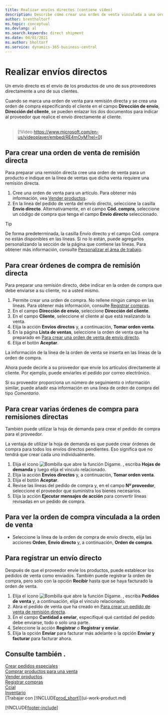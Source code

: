 ```yaml
---
title: Realizar envíos directos (contiene video)
description: Describe cómo crear una orden de venta vinculada a una orden de compra para habilitar el envío directo del proveedor al cliente.
author: brentholtorf
ms.topic: conceptual
ms.devlang: al
ms.search.keywords: direct shipment
ms.date: 04/01/2021
ms.author: bholtorf
ms.service: dynamics-365-business-central
---
```

# Realizar envíos directos

Un envío directo es el envío de los productos de uno de sus proveedores directamente a uno de sus clientes.

Cuando se marca una orden de venta para remisión directa y se crea una orden de compra especificando el cliente en el campo **Dirección de envío**, **Dirección del cliente**, se pueden enlazar los dos documentos para indicar al proveedor que realice el envío directamente al cliente.
<br><br>  
  
> [!Video https://www.microsoft.com/en-us/videoplayer/embed/RE4mOyM?rel=0]

## Para crear una orden de venta de remisión directa

Para preparar una remisión directa cree una orden de venta para un producto e indique en la línea de ventas que dicha venta requiere una remisión directa.

1. Cree una orden de venta para un artículo. Para obtener más información, vea [Vender productos](sales-how-sell-products.md).
2. En la línea del pedido de venta del envío directo, seleccione la casilla **Envío directo**. Alternativamente, en el campo **Cód. compra**, seleccione un código de compra que tenga el campo **Envío directo** seleccionado.

> [!TIP]
> De forma predeterminada, la casilla Envío directo y el campo Cód. compra no están disponibles en las líneas. Si no lo están, puede agregarlos personalizando la sección de la página que contiene las líneas. Para obtener más información, consulte [Personalizar el área de trabajo](ui-personalization-user.md).

## Para crear órdenes de compra de remisión directa

Para preparar una remisión directo, debe indicar en la orden de compra que debe enviarse a su cliente, no a usted mismo.

1. Permite crear una orden de compra. No rellene ningún campo en las líneas. Para obtener más información, consulte [Registrar compras](purchasing-how-record-purchases.md).
2. En el campo **Dirección de envío**, seleccione **Dirección del cliente**.
3. En el campo **Cliente**, seleccione el cliente al que está realizando la venta.
4. Elija la acción **Envíos directos** y, a continuación, **Tomar orden venta**.
5. En la página **Lista de ventas**, seleccione la orden de venta que ha preparado en [Para crear una orden de venta de envío directo](#to-create-a-sales-order-for-drop-shipment).
6. Elija el botón **Aceptar**.

La información de la línea de la orden de venta se inserta en las líneas de la orden de compra.

Ahora puede decirle a su proveedor que envíe los artículos directamente al cliente. Por ejemplo, puede enviarles el pedido por correo electrónico. 

Si su proveedor proporciona un número de seguimiento o información similar, puede añadir esa información en una línea de orden de compra del tipo *Comentario*.  

## Para crear varias órdenes de compra para remisiones directas

También puede utilizar la hoja de demanda para crear el pedido de compra para el proveedor. 

La ventaja de utilizar la hoja de demanda es que puede crear órdenes de compra para todos los envíos directos pendientes. Eso significa que no tendrá que crear cada uno individualmente.

1. Elija el icono ![Bombilla que abre la función Dígame.](media/ui-search/search_small.png "Dígame qué desea hacer") , escriba **Hojas de demanda** y luego elija el vínculo relacionado.
2. Elija la acción **Envíos directos** y, a continuación, **Tomar orden venta**.
3. Elija el botón **Aceptar**.
4. Revise las líneas del pedido de compra y, en el campo **Nº proveedor**, seleccione el proveedor que suministra los bienes necesarios. 
5. Elija la acción **Ejecutar mensajes de acción** para convertir líneas revisadas en un pedido de compra.

## Para ver la orden de compra vinculada a la orden de venta

* Seleccione la línea de la orden de compra de envío directo, elija las acciones **Orden**, **Envío directo** y, a continuación, **Orden de compra**.

## Para registrar un envío directo

Después de que el proveedor envíe los productos, puede establecer los pedidos de venta como enviados. También puede registrar la orden de compra, pero solo con la opción **Recibir** hasta que se haya facturado la orden de venta.

1. Elija el icono ![Bombilla que abre la función Dígame.](media/ui-search/search_small.png "Dígame qué desea hacer") , escriba **Pedidos de venta** y, a continuación, elija el vínculo relacionado.
2. Abra el pedido de venta que ha creado en [Para crear un pedido de venta de remisión directa](#to-create-a-sales-order-for-drop-shipment).
3. En el campo **Cantidad a enviar**, especifiqué qué cantidad del pedido debe enviarse, todo o solo una parte.
4. Seleccione la acción **Registrar** o **Registrar y enviar**.
5. Elija la opción **Enviar** para facturar más adelante o la opción **Enviar y facturar** para facturar ahora.

## Consulte también .

[Crear pedidos especiales](sales-how-to-create-special-orders.md)  
[Comprar productos para una venta](purchasing-how-purchase-products-sale.md)  
[Vender productos](sales-how-sell-products.md)  
[Registrar compras](purchasing-how-record-purchases.md)  
[Ccial](sales-manage-sales.md)  
[Inventario](inventory-manage-inventory.md)  
[Trabajar con [!INCLUDE[prod_short](includes/prod_short.md)]](ui-work-product.md)


[!INCLUDE[footer-include](includes/footer-banner.md)]
